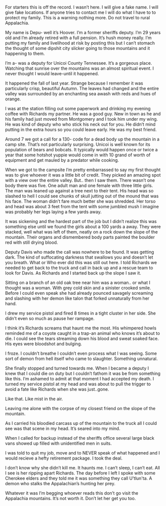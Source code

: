 For starters this is off the record. I wasn’t here. I will give a fake name. I will give fake locations. If anyone tries to contact me I will do what I have to to protect my family. This is a warning nothing more. Do not travel to rural Appalachia. 

My name is Depu- well it’s Hoover. I’m a former sheriffs deputy. I’m 29 years old and I’m already retired with a full pension. It’s hush money really. I’m putting my family and livelihood at risk by posting this but I can’t stomach the thought of some dipshit city slicker going to those mountains and it happening to them. 

I’m a- was a deputy for Unicoi County Tennessee. It’s a gorgeous place. Watching that sunrise over the mountains was an almost spiritual event. I never thought I would leave-until it happened.

It happened the fall of last year. Strange because I remember it was particularly crisp, beautiful Autumn. The leaves had changed and the entire valley was surrounded by an enchanting sea awash with reds and hues of orange. 

I was at the station filling out some paperwork and drinking my evening coffee with Richards my partner. He was a good guy. New in town as he and his family had just moved from Montgomery and I took him under my wing. He was kind of deputy who who stick his neck out for you. He didn’t mind putting in the extra hours so you could leave early. He was my best friend.  

Around 7 we got a call for a 130- code for a dead body up the mountain in a camp site. That’s not particularly surprising. Unicoi is well known for its population of bears and bobcats. It typically would happen once or twice a year that some hotshot yuppie would come in with 10 grand of worth of equipment and get mauled by a predator while cooking.

When we got to the campsite I’m pretty embarrassed to say my first thought was to give whoever it was a little bit of credit. They picked an amazing spot with a view over the entire valley. But.. then I saw them. There wasn’t one body there was five. One adult man and one female with three little girls. The man was leaned up against a tree next to their tent. His head was so slashed to hell I could see chunks of skull jutting out of the mound that was his face. The woman didn’t fare much better she was shredded. Her torso and head was about 3 feet from the tent with some jumbled mush I imagine was probably her legs laying a few yards away. 

It was sickening and the hardest part of the job but I didn’t realize this was something else until we found the girls about a 100 yards a away. They were stacked, well what was left of them, neatly on a rock down the slope of the mountain. Their organs and dismembered body parts painted the boulder red with still drying blood.

Deputy Davis who made the call was nowhere to be found. It was getting dark. The kind of suffocating darkness that swallows you and doesn’t let you breath. What or Who ever did this was still out here. I told Richards we needed to get back to the truck and call in back up and a rescue team to look for Davis. As Richards and I started back up the slope I saw it. 

Sitting on a branch of an old oak tree near him was a woman.. or what I thought was a woman. With grey cold skin and a sinister crooked smile. Before I could even speak she had already pounced savagely screaming and slashing with her demon like talon that forked unnaturally from her hand. 

I drew my service pistol and fired 8 times in a tight cluster in her side. She didn’t even so much as pause her rampage. 

I think it’s Richards screams that haunt me the most. His whimpered howls reminded me of a coyote caught in a trap-an animal who knows it’s about to die. I could see the tears streaming down his blood and sweat soaked face. His eyes were bloodshot and bulging.

I froze. I couldn’t breathe I couldn’t even process what I was seeing. Some sort of demon from hell itself who came to slaughter. Something unnatural.

She finally stopped and turned towards me. When I became a deputy I knew that I could die on duty but I couldn’t fathom it was be from something like this. I’m ashamed to admit at that moment I had accepted my death. I turned my service pistol at my head and was about to pull the trigger to avoid a fate like Richards when she was just..gone.

Like that. Like mist in the air. 

Leaving me alone with the corpse of my closest friend on the slope of the mountain.


As I carried his bloodied carcass up of the mountain to the truck all I could see was that scene in my head. It’s seared into my mind. 

When I called for backup instead of the sheriffs office several large black vans showed up filled with unidentified men in suits. 

I was told to quit my job, move and to NEVER speak of what happened and I would recieve a hefty retirement package. I took the deal. 

I don’t know why she didn’t kill me. It haunts me. I can’t sleep, I can’t eat. All I see is her ripping apart Richards. The day before I left I spoke with some Cherokee elders and they told me it was something they call U'tlun'ta. A demon who stalks the Appalachian’s hunting her prey. 

Whatever it was I’m begging whoever reads this don’t go visit the Appalachia mountains. It’s not worth it. Don’t let her get you too.